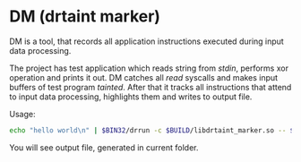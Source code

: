 # DM (drtaint marker)

DM is a tool, that records all application instructions executed during input data processing. 

The project has test application which reads string from *stdin*, performs xor operation and prints it out. DM catches all *read* syscalls and makes input buffers of test program *tainted*. After that it tracks all instructions that attend to input data processing, highlights them and writes to output file.

Usage:

```bash
echo "hello world\n" | $BIN32/drrun -c $BUILD/libdrtaint_marker.so -- $BUILD/drtaint_marker_app
```

You will see output file, generated in current folder.